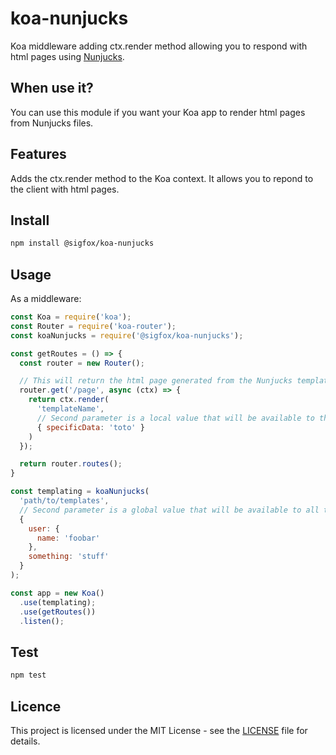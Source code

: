 # koa-nunjucks

Koa middleware adding ctx.render method allowing you to respond with html pages using [Nunjucks](https://www.npmjs.com/package/nunjucks).

## When use it?

You can use this module if you want your Koa app to render html pages from Nunjucks files.

## Features

Adds the ctx.render method to the Koa context.
It allows you to repond to the client with html pages.

## Install

```bash
npm install @sigfox/koa-nunjucks
```

## Usage

As a middleware:

```javascript
const Koa = require('koa');
const Router = require('koa-router');
const koaNunjucks = require('@sigfox/koa-nunjucks');

const getRoutes = () => {
  const router = new Router();

  // This will return the html page generated from the Nunjucks template provided to ctx.render
  router.get('/page', async (ctx) => {
    return ctx.render(
      'templateName',
      // Second parameter is a local value that will be available to this template.
      { specificData: 'toto' }
    )
  });

  return router.routes();
}

const templating = koaNunjucks(
  'path/to/templates',
  // Second parameter is a global value that will be available to all templates.
  {
    user: {
      name: 'foobar'
    },
    something: 'stuff'
  }
);

const app = new Koa()
  .use(templating);
  .use(getRoutes())
  .listen();
```

## Test

```bash
npm test
```

## Licence

This project is licensed under the MIT License - see the [LICENSE](https://gitlab.partners.sigfox.com/sigfox/flive-app/blob/master/LICENSE) file for details.
